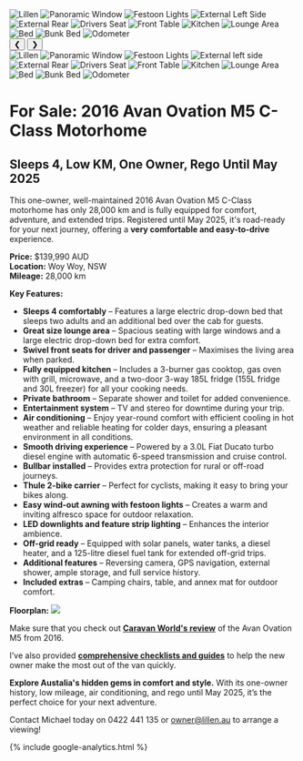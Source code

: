 
<link href="styles/custom.css" rel="stylesheet" />

<div class="carousel">

</div>
<div class="carousel">
  <div class="carousel-container">
      <img src="images/lillen.jpg" alt="Lillen" />
      <img src="images/window.jpg" alt="Panoramic Window" />
      <img src="images/festoon-lights.jpg" alt="Festoon Lights" />
      <img src="images/left-side.jpg" alt="External Left Side" />
      <img src="images/rear.jpg" alt="External Rear" />
      <img src="images/drivers-seat.jpg" alt="Drivers Seat" />
      <img src="images/front-table.jpg" alt="Front Table" />
      <img src="images/kitchen.jpg" alt="Kitchen" />
      <img src="images/lounge-area.jpg" alt="Lounge Area" />
      <img src="images/bed.jpg" alt="Bed" />
      <img src="images/bunk-bed.jpg" alt="Bunk Bed" />
      <img src="images/odometer.jpg" alt="Odometer" />
  </div>
  <button class="prev" onclick="previousImage()">&#10094;</button>
  <button class="next" onclick="nextImage()">&#10095;</button>
</div>

<div class="thumbnails">
  <img src="images/lillen.jpg" onclick="showImage(0)" alt="Lillen" />
  <img src="images/window.jpg" onclick="showImage(1)" alt="Panoramic Window" />
  <img src="images/festoon-lights.jpg" onclick="showImage(2)" alt="Festoon Lights" />
  <img src="images/left-side.jpg" onclick="showImage(3)" alt="External left side" />
  <img src="images/rear.jpg" onclick="showImage(4)" alt="External Rear" />
  <img src="images/drivers-seat.jpg" onclick="showImage(5)" alt="Drivers Seat" />
  <img src="images/front-table.jpg" onclick="showImage(6)" alt="Front Table" />
  <img src="images/kitchen.jpg" onclick="showImage(7)" alt="Kitchen" />
  <img src="images/lounge-area.jpg" onclick="showImage(8)" alt="Lounge Area" />
  <img src="images/bed.jpg" onclick="showImage(9)" alt="Bed" />
  <img src="images/bunk-bed.jpg" onclick="showImage(10)" alt="Bunk Bed" />
  <img src="images/odometer.jpg" onclick="showImage(11)" alt="Odometer" />
</div>

# For Sale: 2016 Avan Ovation M5 C-Class Motorhome
## Sleeps 4, Low KM, One Owner, Rego Until May 2025

This one-owner, well-maintained 2016 Avan Ovation M5 C-Class motorhome has only 28,000 km and is fully equipped for comfort, adventure, and extended trips. Registered until May 2025, it's road-ready for your next journey, offering a **very comfortable and easy-to-drive** experience.

**Price:** $139,990 AUD  
**Location:** Woy Woy, NSW  
**Mileage:** 28,000 km  

**Key Features:**

- **Sleeps 4 comfortably** – Features a large electric drop-down bed that sleeps two adults and an additional bed over the cab for guests.
- **Great size lounge area** – Spacious seating with large windows and a large electric drop-down bed for extra comfort.
- **Swivel front seats for driver and passenger** – Maximises the living area when parked.
- **Fully equipped kitchen** – Includes a 3-burner gas cooktop, gas oven with grill, microwave, and a two-door 3-way 185L fridge (155L fridge and 30L freezer) for all your cooking needs.
- **Private bathroom** – Separate shower and toilet for added convenience.
- **Entertainment system** – TV and stereo for downtime during your trip.
- **Air conditioning** – Enjoy year-round comfort with efficient cooling in hot weather and reliable heating for colder days, ensuring a pleasant environment in all conditions.
- **Smooth driving experience** – Powered by a 3.0L Fiat Ducato turbo diesel engine with automatic 6-speed transmission and cruise control.
- **Bullbar installed** – Provides extra protection for rural or off-road journeys.
- **Thule 2-bike carrier** – Perfect for cyclists, making it easy to bring your bikes along.
- **Easy wind-out awning with festoon lights** – Creates a warm and inviting alfresco space for outdoor relaxation.
- **LED downlights and feature strip lighting** – Enhances the interior ambience.
- **Off-grid ready** – Equipped with solar panels, water tanks, a diesel heater, and a 125-litre diesel fuel tank for extended off-grid trips.
- **Additional features** – Reversing camera, GPS navigation, external shower, ample storage, and full service history.
- **Included extras** – Camping chairs, table, and annex mat for outdoor comfort.

**Floorplan:**
<img src="images/floorplan.png" />

Make sure that you check out **[Caravan World's review](review/index.md)** of the Avan Ovation M5 from 2016.

I’ve also provided **[comprehensive checklists and guides](checklists-and-guides.md)** to help the new owner make the most out of the van quickly.

**Explore Austalia's hidden gems in comfort and style.** With its one-owner history, low mileage, air conditioning, and rego until May 2025, it’s the perfect choice for your next adventure.

Contact Michael today on 0422 441 135 or [owner@lillen.au](mailto:owner@lillen.au) to arrange a viewing!

{% include google-analytics.html %}

<script>
  let currentIndex = 0;
  const images = document.querySelectorAll('.carousel img');

  function showImage(index) {
    currentIndex = index;
    images.forEach((img, i) => {
      img.style.display = (i === index) ? 'block' : 'none';
    });
  }

  function nextImage() {
    currentIndex = (currentIndex + 1) % images.length;
    showImage(currentIndex);
  }

  function previousImage() {
    currentIndex = (currentIndex - 1 + images.length) % images.length;
    showImage(currentIndex);
  }

  // Automatically show the first image
  showImage(currentIndex);
</script>
